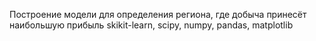Построение модели для определения региона, где добыча принесёт наибольшую прибыль	skikit-learn, scipy, numpy, pandas, matplotlib
